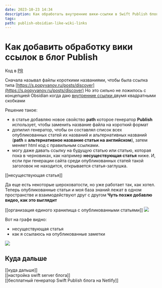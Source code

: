 ```yaml
---
date: 2023-10-23 14:34
description: Как обработать внутренние вики-ссылки в Swift Publish блоге, одновременно используя короткие названия типа "posts/my-article"
tags: 
path: publish-obsidian-like-wiki-links
---
```

# Как добавить обработку вики ссылок в блог Publish

Код в [PR](https://github.com/flyer2001/myBlog/commit/7c85dce93172c791511eda09cd586cb0ad1c99a4)

Сначала называл  файлы короткими названиями, чтобы была  ссылка типа [https://s.popyvanov.ru/posts/discover](https://s.popyvanov.ru/posts/discover)
Но это сильно не ложилось с концепцией Obsidian когда даю [внутренние ссылки ](https://publish.obsidian.md/help-ru/Руководства/Создание+внутренних+ссылок) двумя квадратными скобками 

Решение такое:
- в статье добавляю новое свойство **path** которое генератор **Publish** использует, чтобы заменить название файла на короткий формат
- допилил генератор, чтобы он составлял список всех опубликованных статей их названий и альтернативных названий (**path = альтернативное название статьи на английском**), затем меняет html код с правильным ссылками.
- могу даже давать ссылку на будущую статью или статью, которая пока в черновиках, как например **несуществующая статья** ниже. И, если при генерации сайта среди опубликованных статей такой заголовок не находится, открывается статья-заглушка. 

[[несуществующая статья]] 

Да еще есть некоторые шероховатости, но уже работает так, как хотел. 
Теперь опубликованные статьи и моя база знаний лежат в одном пространстве и взаимодействуют друг с другом 
**Чуть позже добавлю видео, как это выглядит**

[[организация единого хранилища с опубликованными статьями]]
![](https://habrastorage.org/webt/pw/lc/eg/pwlcegtss0rrtch2mk_gnf99ala.png)

Вот на графе видно:
- несуществующая статья
- как я ссылаюсь на опубликованные заметки 


![](https://habrastorage.org/webt/i8/it/zr/i8itzr19-zdqkex7r4khvip-dby.png)

## Куда дальше

[[куда дальше]]  
[[настройка swift server блога]]  
[[бесплатный генератор Swift Publish блога на Netlify]]

